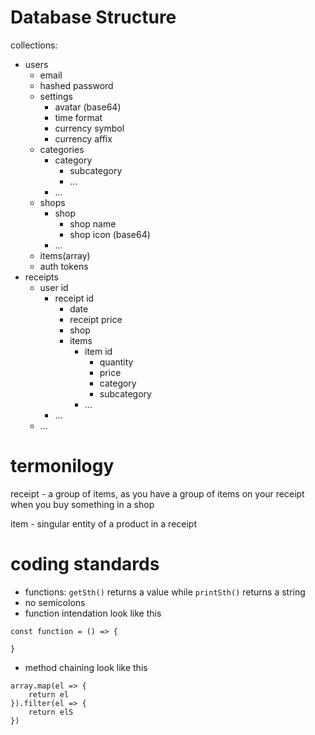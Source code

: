# Database Structure

collections:
- users
	- email
	- hashed password
	- settings
		- avatar (base64)
		- time format
		- currency symbol
		- currency affix
	- categories
		- category
			- subcategory
			- ...
		- ...
	- shops
		- shop
			- shop name
			- shop icon (base64)
		- ...
	- items(array)
	- auth tokens
- receipts
	- user id
		- receipt id
			- date
			- receipt price
			- shop
			- items
				- item id
					- quantity
					- price
					- category
					- subcategory
				- ...
		- ...
	- ...

# termonilogy

receipt - a group of items, as you have a group of items on your receipt when you buy something in a shop

item - singular entity of a product in a receipt

# coding standards

- functions: `getSth()` returns a value while `printSth()` returns a string
- no semicolons
- function intendation look like this
```
const function = () => {

}
```
- method chaining look like this
```
array.map(el => {
	return el
}).filter(el => {
	return elS
})
```
		